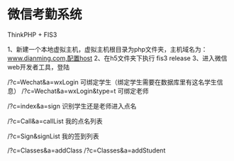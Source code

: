 # 微信考勤系统

ThinkPHP + FIS3

1、新建一个本地虚拟主机，虚拟主机根目录为php文件夹，主机域名为：www.dianming.com,配置host
2、在h5文件夹下执行 fis3 release
3、进入微信web开发者工具，登陆

/?c=Wechat&a=wxLogin  可绑定学生（绑定学生需要在数据库里有这名学生信息）
/?c=Wechat&a=wxLogin&type=t  可绑定老师

/?c=index&a=sign        识别学生还是老师进入点名


/?c=Call&a=callList     我的点名列表

/?c=Sign&signList       我的签到列表



/?c=Classes&a=addClass
/?c=Classes&a=addStudent